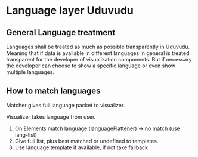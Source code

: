 # Language layer Uduvudu
## General Language treatment
Languages shall be treated as much as possible transparently in Uduvudu. Meaning that if data is available in different languages in general is treated transparent for the developer of visualization components. But if necessary the developer can choose to show a specific language or even show multiple languages.

## How to match languages

Matcher gives full language packet to visualizer.

Visualizer takes language from user.

1. On Elements match language (languageFlattener) -> no match (use lang-list)
2. Give full list, plus best matched or undefined to templates.
3. Use language template if available, if not take fallback.